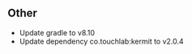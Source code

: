 <!-- Formatting
## Additions  ?? New features

## Changes  ?? Behaviour changes

## Fixes  ?? Bugfixes

## Translation  ?? translation changes/updates

## Other  ?? Technical stuff, what happened behind the scene
-->
## Other
- Update gradle to v8.10
- Update dependency co.touchlab:kermit to v2.0.4
